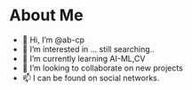 # About Me

- 👋 Hi, I’m @ab-cp
- 👀 I’m interested in ... still searching..
- 🌱 I’m currently learning AI-ML,CV
- 💞️ I’m looking to collaborate on new projects
- 📫 I can be found on social networks.

  
